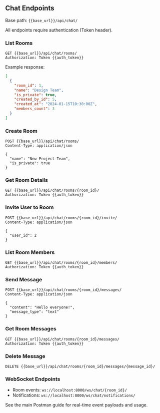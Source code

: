 ## Chat Endpoints

Base path: `{{base_url}}/api/chat/`

All endpoints require authentication (Token header).

### List Rooms

```http
GET {{base_url}}/api/chat/rooms/
Authorization: Token {{auth_token}}
```

Example response:

```json
[
  {
    "room_id": 1,
    "name": "Design Team",
    "is_private": true,
    "created_by_id": 5,
    "created_at": "2024-01-15T10:30:00Z",
    "members_count": 3
  }
]
```

### Create Room

```http
POST {{base_url}}/api/chat/rooms/
Content-Type: application/json

{
  "name": "New Project Team",
  "is_private": true
}
```

### Get Room Details

```http
GET {{base_url}}/api/chat/rooms/{room_id}/
Authorization: Token {{auth_token}}
```

### Invite User to Room

```http
POST {{base_url}}/api/chat/rooms/{room_id}/invite/
Content-Type: application/json

{
  "user_id": 2
}
```

### List Room Members

```http
GET {{base_url}}/api/chat/rooms/{room_id}/members/
Authorization: Token {{auth_token}}
```

### Send Message

```http
POST {{base_url}}/api/chat/rooms/{room_id}/messages/
Content-Type: application/json

{
  "content": "Hello everyone!",
  "message_type": "text"
}
```

### Get Room Messages

```http
GET {{base_url}}/api/chat/rooms/{room_id}/messages/
Authorization: Token {{auth_token}}
```

### Delete Message

```http
DELETE {{base_url}}/api/chat/rooms/{room_id}/messages/{message_id}/
```

### WebSocket Endpoints

- Room events: `ws://localhost:8000/ws/chat/{room_id}/`
- Notifications: `ws://localhost:8000/ws/chat/notifications/`

See the main Postman guide for real-time event payloads and usage.
